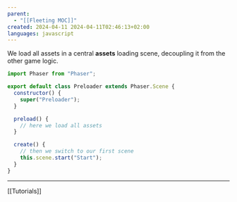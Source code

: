 ```yaml
---
parent:
  - "[[Fleeting MOC]]"
created: 2024-04-11 2024-04-11T02:46:13+02:00
languages: javascript
---
```


We load all assets in a central **assets** loading scene, decoupling it from the other game logic.

```js
import Phaser from "Phaser";

export default class Preloader extends Phaser.Scene {
  constructor() {
    super("Preloader");
  }

  preload() {
    // here we load all assets
  }

  create() {
    // then we switch to our first scene
    this.scene.start("Start");
  }
}
```

---

[[Tutorials]]
